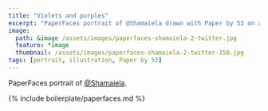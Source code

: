 ```yaml
---
title: "Violets and purples"
excerpt: "PaperFaces portrait of @Shamaiela drawn with Paper by 53 on an iPad."
image: 
  path: &image /assets/images/paperfaces-shamaiela-2-twitter.jpg 
  feature: *image
  thumbnail: /assets/images/paperfaces-shamaiela-2-twitter-150.jpg
tags: [portrait, illustration, Paper by 53]
---
```


PaperFaces portrait of [@Shamaiela](https://twitter.com/Shamaiela).

{% include boilerplate/paperfaces.md %}
